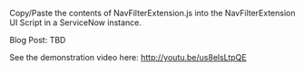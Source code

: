 
Copy/Paste the contents of NavFilterExtension.js into the NavFilterExtension UI Script in a ServiceNow instance.

Blog Post: TBD

See the demonstration video here:  http://youtu.be/us8elsLtpQE

